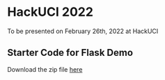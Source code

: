 # HackUCI 2022

To be presented on February 26th, 2022 at HackUCI

## Starter Code for Flask Demo
Download the zip file [here](https://drive.google.com/file/d/1ldL8Rrqf12rIDUGEZlnm3ju_7epYp3lr/view?usp=sharing)
